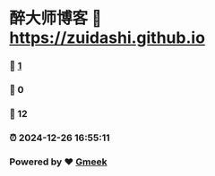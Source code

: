 # 醉大师博客 :link: https://zuidashi.github.io 
### :page_facing_up: [1](https://zuidashi.github.io/tag.html) 
### :speech_balloon: 0 
### :hibiscus: 12 
### :alarm_clock: 2024-12-26 16:55:11 
### Powered by :heart: [Gmeek](https://github.com/Meekdai/Gmeek)
